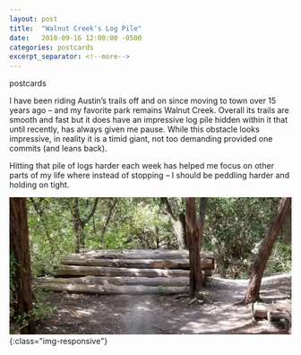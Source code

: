 ```yaml
---
layout: post
title:  "Walnut Creek's Log Pile"
date:   2018-09-16 12:00:00 -0500
categories: postcards
excerpt_separator: <!--more-->
---
```


postcards

I have been riding Austin’s trails off and on since moving to town over 15 years ago – and my favorite park remains Walnut Creek. Overall its trails are smooth and fast but it does have an impressive log pile hidden within it that until recently, has always given me pause.  While this obstacle looks impressive, in reality it is a timid giant, not too demanding provided one commits (and leans back). 

Hitting that pile of logs harder each week has helped me focus on other parts of my life where instead of stopping – I should be peddling harder and holding on tight.

![Walnut Creek Log Pile August 2018](/assets/walnutCreekLogPile.jpg){:class="img-responsive"}